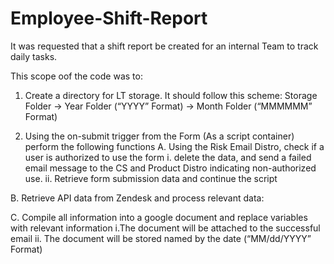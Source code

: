 # Employee-Shift-Report

It was requested that a shift report be created for an internal Team to track daily tasks.

This scope oof the code was to:

1. Create a directory for LT storage. It should follow this scheme: Storage Folder → Year Folder (“YYYY” Format) → Month Folder (“MMMMMM” Format)

2. Using the on-submit trigger from the Form (As a script container) perform the following functions
A. Using the Risk Email Distro, check if a user is authorized to use the form
  i. delete the data, and send a failed email message to the CS and Product Distro indicating non-authorized use.
    ii. Retrieve form submission data and continue the script

B. Retrieve API data from Zendesk and process relevant data:

C. Compile all information into a google document and replace variables with relevant information
    i.The document will be attached to the successful email
      ii. The document will be stored named by the date (“MM/dd/YYYY” Format)
